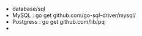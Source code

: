 


* database/sql
* MySQL : go get github.com/go-sql-driver/mysql/
* Postgress : go get github.com/lib/pq
* 
